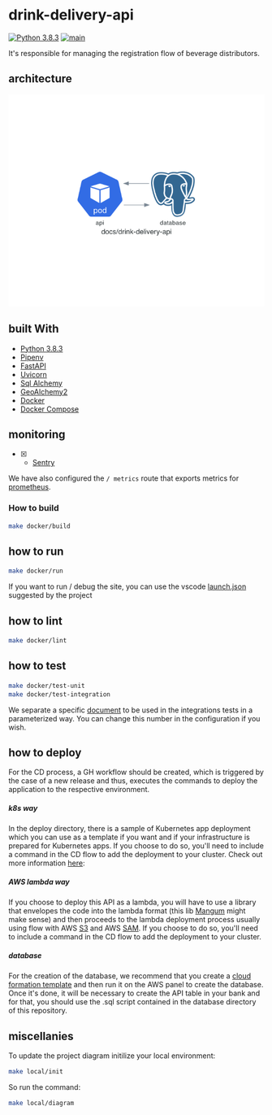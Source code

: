 # drink-delivery-api

[![Python 3.8.3](https://img.shields.io/badge/python-3.8.3-blue.svg)](https://www.python.org/downloads/release/python-383/) [![main](https://github.com/cantoniazzi/drink-delivery-api/actions/workflows/main.yml/badge.svg)](https://github.com/cantoniazzi/drink-delivery-api/actions/workflows/main.yml)

It's responsible for managing the registration flow of beverage distributors.

## architecture

![drink-delivery-api](docs/drink-delivery-api.png)

## built With

- [Python 3.8.3](https://www.python.org/downloads/release/python-383/)
- [Pipenv](https://github.com/pypa/pipenv)
- [FastAPI](https://github.com/tiangolo/fastapi)
- [Uvicorn](https://github.com/encode/uvicorn)
- [Sql Alchemy](https://www.sqlalchemy.org/)
- [GeoAlchemy2](https://geoalchemy-2.readthedocs.io/en/latest/)
- [Docker](https://www.docker.com/get-started)
- [Docker Compose](https://docs.docker.com/compose/)

## monitoring

- [X] - [Sentry](https://sentry.io/organizations/cassiosvaldo/issues/?project=5685277)

We have also configured the `/ metrics` route that exports metrics for [prometheus](https://prometheus.io/).

### How to build

```sh
make docker/build
```

## how to run

```sh
make docker/run
```

If you want to run / debug the site, you can use the vscode [launch.json](https://github.com/cantoniazzi/drink-delivery-api/blob/main/.vscode/launch.json`) suggested by the project

## how to lint

```sh
make docker/lint
```

## how to test

```sh
make docker/test-unit
make docker/test-integration
```

We separate a specific [document](https://github.com/cantoniazzi/drink-delivery-api/blob/main/settings.toml#L10) to be used in the integrations tests in a parameterized way. You can change this number in the configuration if you wish.

## how to deploy
For the CD process, a GH workflow should be created, which is triggered by the case of a new release and thus, executes the commands to deploy the application to the respective environment.

##### k8s way
In the deploy directory, there is a sample of Kubernetes app deployment which you can use as a template if you want and if your infrastructure is prepared for Kubernetes apps. If you choose to do so, you'll need to include a command in the CD flow to add the deployment to your cluster. Check out more information [here](https://kubernetes.io/docs/concepts/workloads/controllers/deployment/):



##### AWS lambda way

If you choose to deploy this API as a lambda, you will have to use a library that envelopes the code into the lambda format (this lib [Mangum](https://github.com/jordaneremieff/mangum) might make sense) and then proceeds to the lambda deployment process usually using flow with AWS [S3](https://aws.amazon.com/s3) and AWS [SAM](https://docs.aws.amazon.com/serverless-application-model/latest/developerguide/sam-cli-command-reference-sam-deploy.html). If you choose to do so, you'll need to include a command in the CD flow to add the deployment to your cluster.

##### database

For the creation of the database, we recommend that you create a [cloud formation template](https://docs.aws.amazon.com/pt_br/AWSCloudFormation/latest/UserGuide/aws-properties-rds-database-instance.html) and then run it on the AWS panel to create the database. Once it's done, it will be necessary to create the API table in your bank and for that, you should use the .sql script contained in the database directory of this repository.


## miscellanies

To update the project diagram initilize your local environment:

```sh
make local/init
```

So run the command:

```sh
make local/diagram
```
